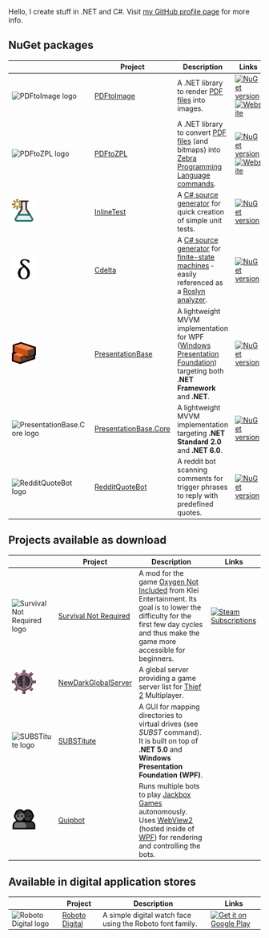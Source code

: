 Hello, I create stuff in .NET and C#. Visit [my GitHub profile page](https://github.com/sungaila) for more info.

## NuGet packages
| <img width=90 /> | Project | Description | Links |
|---|---|---|---|
| <img src="https://raw.githubusercontent.com/sungaila/PDFtoImage/master/etc/Icon.png" alt="PDFtoImage logo" width="48" height="48"> | [PDFtoImage](https://github.com/sungaila/PDFtoImage) | A .NET library to render [PDF files](https://en.wikipedia.org/wiki/PDF) into images. | [![NuGet version](https://img.shields.io/nuget/v/PDFtoImage.svg?style=flat-square&logo=nuget&logoColor=white)](https://www.nuget.org/packages/PDFtoImage/) [![Website](https://img.shields.io/website?up_message=online&down_message=offline&url=https%3A%2F%2Fsungaila.github.io%2FPDFtoImage%2F&style=flat-square&label=website)](https://sungaila.github.io/PDFtoImage/) |
| <img src="https://raw.githubusercontent.com/sungaila/PDFtoZPL/master/Icon.png" alt="PDFtoZPL logo" width="48" height="48"> | [PDFtoZPL](https://github.com/sungaila/PDFtoZPL) | A .NET library to convert [PDF files](https://en.wikipedia.org/wiki/PDF) (and bitmaps) into [Zebra Programming Language commands](https://en.wikipedia.org/wiki/Zebra_(programming_language)). | [![NuGet version](https://img.shields.io/nuget/v/PDFtoZPL.svg?style=flat-square&logo=nuget&logoColor=white)](https://www.nuget.org/packages/PDFtoZPL/) [![Website](https://img.shields.io/website?up_message=online&down_message=offline&url=https%3A%2F%2Fsungaila.github.io%2FPDFtoImage%2F&style=flat-square&label=website)](https://sungaila.github.io/PDFtoImage/) |
| <img src="https://raw.githubusercontent.com/sungaila/InlineTest/master/etc/Icon.svg" alt="InlineTest logo" width="48" height="48"> | [InlineTest](https://github.com/sungaila/InlineTest) | A [C# source generator](https://devblogs.microsoft.com/dotnet/introducing-c-source-generators/) for quick creation of simple unit tests. | [![NuGet version](https://img.shields.io/nuget/v/Sungaila.InlineTest.svg?style=flat-square&logo=nuget&logoColor=white)](https://www.nuget.org/packages/Sungaila.InlineTest/) |
| <img src="https://raw.githubusercontent.com/sungaila/Cdelta/master/etc/Icon.png" alt="Cdelta logo" width="48" height="48"> | [Cdelta](https://github.com/sungaila/Cdelta) | A [C# source generator](https://devblogs.microsoft.com/dotnet/introducing-c-source-generators/) for [finite-state machines](https://en.wikipedia.org/wiki/Finite-state_machine) ‐ easily referenced as a [Roslyn analyzer](https://github.com/dotnet/roslyn-analyzers). | [![NuGet version](https://img.shields.io/nuget/v/Cdelta.svg?style=flat-square&logo=nuget&logoColor=white)](https://www.nuget.org/packages/Cdelta/) |
| <img src="https://raw.githubusercontent.com/sungaila/PresentationBase/master/Icon.png" alt="PresentationBase logo" width="48" height="48"> | [PresentationBase](https://github.com/sungaila/PresentationBase) | A lightweight MVVM implementation for WPF ([Windows Presentation Foundation](https://en.wikipedia.org/wiki/Windows_Presentation_Foundation)) targeting both **.NET Framework** and **.NET**. | [![NuGet version](https://img.shields.io/nuget/v/PresentationBase.svg?style=flat-square&logo=nuget&logoColor=white)](https://www.nuget.org/packages/PresentationBase/) |
| <img src="https://raw.githubusercontent.com/sungaila/PresentationBase.Core/master/Icon.png" alt="PresentationBase.Core logo" width="48" height="48"> | [PresentationBase.Core](https://github.com/sungaila/PresentationBase.Core) | A lightweight MVVM implementation targeting **.NET Standard 2.0** and **.NET 6.0**. | [![NuGet version](https://img.shields.io/nuget/v/PresentationBase.Core.svg?style=flat-square&logo=nuget&logoColor=white)](https://www.nuget.org/packages/PresentationBase.Core/) |
| <img src="https://raw.githubusercontent.com/sungaila/RedditQuoteBot/master/Icon.png" alt="RedditQuoteBot logo" width="48" height="48"> | [RedditQuoteBot](https://github.com/sungaila/RedditQuoteBot) | A reddit bot scanning comments for trigger phrases to reply with predefined quotes. | [![NuGet version](https://img.shields.io/nuget/v/RedditQuoteBot.svg?style=flat-square&logo=nuget&logoColor=white)](https://www.nuget.org/packages/RedditQuoteBot/) |

## Projects available as download
| <img width=110 /> | Project | Description | Links |
|---|---|---|---|
| <img src="https://raw.githubusercontent.com/sungaila/SurvivalNotRequired/master/etc/Icon.png" alt="Survival Not Required logo" width="48" height="48"> | [Survival Not Required](https://github.com/sungaila/SurvivalNotRequired) | A mod for the game [Oxygen Not Included](https://www.klei.com/games/oxygen-not-included) from Klei Entertainment. Its goal is to lower the difficulty for the first few day cycles and thus make the game more accessible for beginners. | [![Steam Subscriptions](https://img.shields.io/steam/subscriptions/2840201171?style=flat-square&logo=steam&logoColor=white&label=subs)](https://steamcommunity.com/sharedfiles/filedetails/?id=2840201171) |
| <img src="https://raw.githubusercontent.com/sungaila/NewDarkGlobalServer/master/Icon.png" alt="NewDarkGlobalServer logo" width="48" height="48"> | [NewDarkGlobalServer](https://github.com/sungaila/NewDarkGlobalServer) | A global server providing a game server list for [Thief 2](https://en.wikipedia.org/wiki/Thief_II) Multiplayer. |  |
| <img src="https://raw.githubusercontent.com/sungaila/SUBSTitute/master/SUBSTitute.ico" alt="SUBSTitute logo" width="48" height="48"> | [SUBSTitute](https://github.com/sungaila/SUBSTitute) | A GUI for mapping directories to virtual drives (see *SUBST* command). It is built on top of **.NET 5.0** and **Windows Presentation Foundation (WPF)**. | |
| <img src="https://raw.githubusercontent.com/sungaila/Quipbot/main/Icon.png" alt="Quipbot logo" width="48" height="48"> | [Quipbot](https://github.com/sungaila/Quipbot) | Runs multiple bots to play [Jackbox Games](https://www.jackboxgames.com/) autonomously. Uses [WebView2](https://aka.ms/webview) (hosted inside of [WPF](https://github.com/dotnet/wpf)) for rendering and controlling the bots. | |

## Available in digital application stores
| | Project | Description | Links |
|---|---|---|---|
| <img src="https://play-lh.googleusercontent.com/IjFEZEQrzdbpADDU3xCsiejix-vdWYt2bwfdw_pf2iqv0L2kvKAR8Iqkl4D1As0pDWA" alt="Roboto Digital logo" width="48" height="48"> | [Roboto Digital](https://play.google.com/store/apps/details?id=de.sungaila.robotodigital) | A simple digital watch face using the Roboto font family. | <a href='https://play.google.com/store/apps/details?id=de.sungaila.robotodigital&pcampaignid=pcampaignidMKT-Other-global-all-co-prtnr-py-PartBadge-Mar2515-1'><img alt='Get it on Google Play' src='https://play.google.com/intl/en_us/badges/static/images/badges/en_badge_web_generic.png' height=48/></a> |
